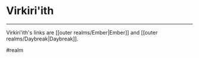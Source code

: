 # Virkiri'ith
---

Virkiri'ith's links are [[outer realms/Ember|Ember]] and [[outer realms/Daybreak|Daybreak]].

#realm